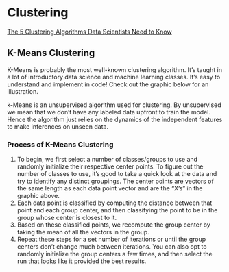 # Clustering
[The 5 Clustering Algorithms Data Scientists Need to Know](https://towardsdatascience.com/the-5-clustering-algorithms-data-scientists-need-to-know-a36d136ef68)

## K-Means Clustering
K-Means is probably the most well-known clustering algorithm. It’s taught in a lot of introductory data science and machine learning classes. It’s easy to understand and implement in code! Check out the graphic below for an illustration.

k-Means is an unsupervised algorithm used for clustering. By unsupervised we mean that we don’t have any labeled data upfront to train the model. Hence the algorithm just relies on the dynamics of the independent features to make inferences on unseen data.

### Process of K-Means Clustering
1. To begin, we first select a number of classes/groups to use and randomly initialize their respective center points. To figure out the number of classes to use, it’s good to take a quick look at the data and try to identify any distinct groupings. The center points are vectors of the same length as each data point vector and are the “X’s” in the graphic above.
2. Each data point is classified by computing the distance between that point and each group center, and then classifying the point to be in the group whose center is closest to it.
3. Based on these classified points, we recompute the group center by taking the mean of all the vectors in the group.
4. Repeat these steps for a set number of iterations or until the group centers don’t change much between iterations. You can also opt to randomly initialize the group centers a few times, and then select the run that looks like it provided the best results.
